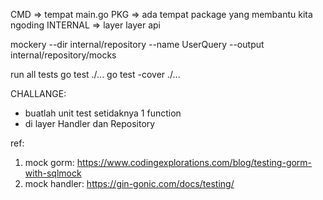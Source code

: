 CMD => tempat main.go
PKG => ada tempat package yang membantu kita ngoding
INTERNAL => layer layer api

mockery --dir internal/repository --name UserQuery --output internal/repository/mocks

run all tests
go test ./...
go test -cover ./...

CHALLANGE:

- buatlah unit test setidaknya 1 function
- di layer Handler dan Repository

ref:

1. mock gorm: https://www.codingexplorations.com/blog/testing-gorm-with-sqlmock
2. mock handler: https://gin-gonic.com/docs/testing/
